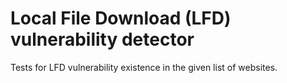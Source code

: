 # Local File Download (LFD) vulnerability detector
Tests for LFD vulnerability existence in the given list of websites.
